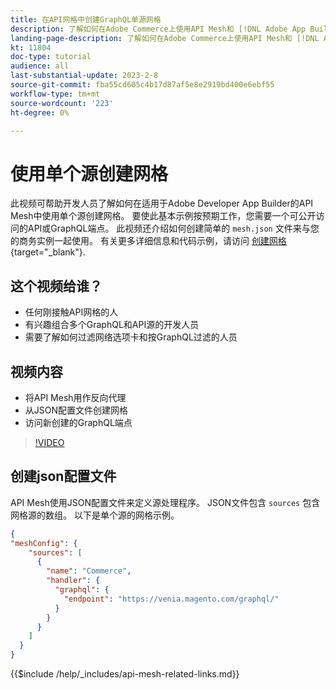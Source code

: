 ```yaml
---
title: 在API网格中创建GraphQL单源网格
description: 了解如何在Adobe Commerce上使用API Mesh和 [!DNL Adobe App Builder]. 了解如何创建具有一个源的网格。
landing-page-description: 了解如何在Adobe Commerce上使用API Mesh和 [!DNL Adobe App Builder]. 了解如何创建具有一个源的网格。
kt: 11804
doc-type: tutorial
audience: all
last-substantial-update: 2023-2-8
source-git-commit: fba55cd605c4b17d87af5e8e2919bd400e6ebf55
workflow-type: tm+mt
source-wordcount: '223'
ht-degree: 0%

---
```


# 使用单个源创建网格

此视频可帮助开发人员了解如何在适用于Adobe Developer App Builder的API Mesh中使用单个源创建网格。 要使此基本示例按预期工作，您需要一个可公开访问的API或GraphQL端点。 此视频还介绍如何创建简单的 `mesh.json` 文件来与您的商务实例一起使用。 有关更多详细信息和代码示例，请访问 [创建网格](https://developer.adobe.com/graphql-mesh-gateway/gateway/create-mesh/#create-a-mesh-1){target="_blank"}.

## 这个视频给谁？

* 任何刚接触API网格的人
* 有兴趣组合多个GraphQL和API源的开发人员
* 需要了解如何过滤网络选项卡和按GraphQL过滤的人员

## 视频内容

* 将API Mesh用作反向代理
* 从JSON配置文件创建网格
* 访问新创建的GraphQL端点

>[!VIDEO](https://video.tv.adobe.com/v/3414124)

## 创建json配置文件

API Mesh使用JSON配置文件来定义源处理程序。 JSON文件包含 `sources` 包含网格源的数组。 以下是单个源的网格示例。

```json
{
"meshConfig": {
    "sources": [
      {
        "name": "Commerce",
        "handler": {
          "graphql": {
            "endpoint": "https://venia.magento.com/graphql/"
          }
        }
      }
    ]
  }
}
```

{{$include /help/_includes/api-mesh-related-links.md}}
